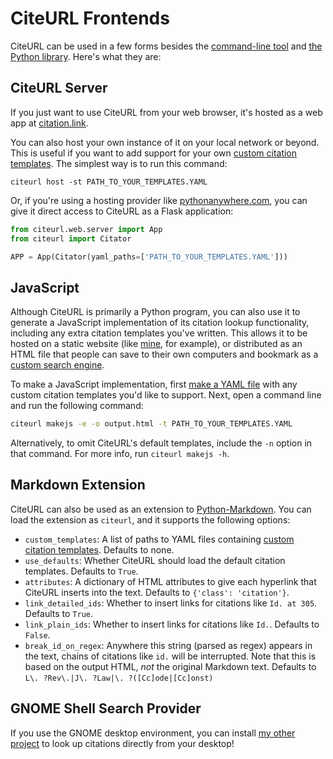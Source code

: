 # CiteURL Frontends

CiteURL can be used in a few forms besides the [command-line tool](../index#usage) and [the Python library](../library). Here's what they are:

## CiteURL Server

If you just want to use CiteURL from your web browser, it's hosted as a web app at [citation.link](https://www.citation.link).

You can also host your own instance of it on your local network or beyond. This is useful if you want to add support for your own [custom citation templates](template-yamls). The simplest way is to run this command:

```citeurl
citeurl host -st PATH_TO_YOUR_TEMPLATES.YAML
```

Or, if you're using a hosting provider like [pythonanywhere.com](https://pythonanywhere.com), you can give it direct access to CiteURL as a Flask application:

```python
from citeurl.web.server import App
from citeurl import Citator

APP = App(Citator(yaml_paths=['PATH_TO_YOUR_TEMPLATES.YAML']))
```

## JavaScript

Although CiteURL is primarily a Python program, you can also use it to generate a JavaScript implementation of its citation lookup functionality, including any extra citation templates you've written. This allows it to be hosted on a static website (like [mine](https://raindrum.github.io/lawsearch), for example), or distributed as an HTML file that people can save to their own computers and bookmark as a [custom search engine](https://www.howtogeek.com/114176/HOW-TO-EASILY-CREATE-SEARCH-PLUGINS-ADD-ANY-SEARCH-ENGINE-TO-YOUR-BROWSER/).

To make a JavaScript implementation, first [make a YAML file](template-yamls) with any custom citation templates you'd like to support. Next, open a command line and run the following command:

``` bash
citeurl makejs -e -o output.html -t PATH_TO_YOUR_TEMPLATES.YAML
```

Alternatively, to omit CiteURL's default templates, include the `-n` option in that command. For more info, run `citeurl makejs -h`.

## Markdown Extension

CiteURL can also be used as an extension to [Python-Markdown](https://python-markdown.github.io/). You can load the extension as `citeurl`, and it supports the following options:

- `custom_templates`: A list of paths to YAML files containing [custom citation templates](../template-yamls). Defaults to none.
- `use_defaults`: Whether CiteURL should load the default citation templates. Defaults to `True`.
- `attributes`: A dictionary of HTML attributes to give each hyperlink that CiteURL inserts into the text. Defaults to `{'class': 'citation'}`.
- `link_detailed_ids`: Whether to insert links for citations like `Id. at 305`. Defaults to `True`.
- `link_plain_ids`: Whether to insert links for citations like `Id.`. Defaults to `False`.
- `break_id_on_regex`: Anywhere this string (parsed as regex) appears in the text, chains of citations like `id.` will be interrupted. Note that this is based on the output HTML, *not* the original Markdown text. Defaults to `L\. ?Rev\.|J\. ?Law|\. ?([Cc]ode|[Cc]onst)`

## GNOME Shell Search Provider

If you use the GNOME desktop environment, you can install [my other project](https://extensions.gnome.org/extension/4225/gnome-citeurl-search-provider/) to look up citations directly from your desktop!
